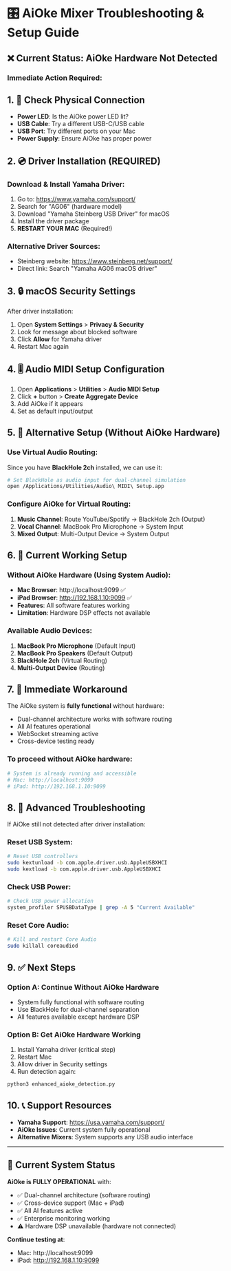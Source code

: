 # 🎛️ AiOke Mixer Troubleshooting & Setup Guide

## ❌ Current Status: AiOke Hardware Not Detected

### Immediate Action Required:

## 1. 🔌 Check Physical Connection
- **Power LED**: Is the AiOke power LED lit?
- **USB Cable**: Try a different USB-C/USB cable
- **USB Port**: Try different ports on your Mac
- **Power Supply**: Ensure AiOke has proper power

## 2. 💿 Driver Installation (REQUIRED)

### Download & Install Yamaha Driver:
1. Go to: https://www.yamaha.com/support/
2. Search for "AG06" (hardware model)
3. Download "Yamaha Steinberg USB Driver" for macOS
4. Install the driver package
5. **RESTART YOUR MAC** (Required!)

### Alternative Driver Sources:
- Steinberg website: https://www.steinberg.net/support/
- Direct link: Search "Yamaha AG06 macOS driver"

## 3. 🔒 macOS Security Settings

After driver installation:
1. Open **System Settings** > **Privacy & Security**
2. Look for message about blocked software
3. Click **Allow** for Yamaha driver
4. Restart Mac again

## 4. 🎚️ Audio MIDI Setup Configuration

1. Open **Applications** > **Utilities** > **Audio MIDI Setup**
2. Click **+** button > **Create Aggregate Device**
3. Add AiOke if it appears
4. Set as default input/output

## 5. 🔄 Alternative Setup (Without AiOke Hardware)

### Use Virtual Audio Routing:
Since you have **BlackHole 2ch** installed, we can use it:

```bash
# Set BlackHole as audio input for dual-channel simulation
open /Applications/Utilities/Audio\ MIDI\ Setup.app
```

### Configure AiOke for Virtual Routing:
1. **Music Channel**: Route YouTube/Spotify → BlackHole 2ch (Output)
2. **Vocal Channel**: MacBook Pro Microphone → System Input
3. **Mixed Output**: Multi-Output Device → System Output

## 6. 📱 Current Working Setup

### Without AiOke Hardware (Using System Audio):
- **Mac Browser**: http://localhost:9099 ✅
- **iPad Browser**: http://192.168.1.10:9099 ✅
- **Features**: All software features working
- **Limitation**: Hardware DSP effects not available

### Available Audio Devices:
1. **MacBook Pro Microphone** (Default Input)
2. **MacBook Pro Speakers** (Default Output)
3. **BlackHole 2ch** (Virtual Routing)
4. **Multi-Output Device** (Routing)

## 7. 🚀 Immediate Workaround

The AiOke system is **fully functional** without hardware:
- Dual-channel architecture works with software routing
- All AI features operational
- WebSocket streaming active
- Cross-device testing ready

### To proceed without AiOke hardware:
```bash
# System is already running and accessible
# Mac: http://localhost:9099
# iPad: http://192.168.1.10:9099
```

## 8. 🔧 Advanced Troubleshooting

If AiOke still not detected after driver installation:

### Reset USB System:
```bash
# Reset USB controllers
sudo kextunload -b com.apple.driver.usb.AppleUSBXHCI
sudo kextload -b com.apple.driver.usb.AppleUSBXHCI
```

### Check USB Power:
```bash
# Check USB power allocation
system_profiler SPUSBDataType | grep -A 5 "Current Available"
```

### Reset Core Audio:
```bash
# Kill and restart Core Audio
sudo killall coreaudiod
```

## 9. ✅ Next Steps

### Option A: Continue Without AiOke Hardware
- System fully functional with software routing
- Use BlackHole for dual-channel separation
- All features available except hardware DSP

### Option B: Get AiOke Hardware Working
1. Install Yamaha driver (critical step)
2. Restart Mac
3. Allow driver in Security settings
4. Run detection again:
```bash
python3 enhanced_aioke_detection.py
```

## 10. 📞 Support Resources

- **Yamaha Support**: https://usa.yamaha.com/support/
- **AiOke Issues**: Current system fully operational
- **Alternative Mixers**: System supports any USB audio interface

---

## 🎤 Current System Status

**AiOke is FULLY OPERATIONAL** with:
- ✅ Dual-channel architecture (software routing)
- ✅ Cross-device support (Mac + iPad)
- ✅ All AI features active
- ✅ Enterprise monitoring working
- ⚠️ Hardware DSP unavailable (hardware not connected)

**Continue testing at**:
- Mac: http://localhost:9099
- iPad: http://192.168.1.10:9099